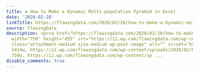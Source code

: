 ```yaml
---
title: ✚ How to Make a Dynamic Multi-population Pyramid in Excel
date: '2020-02-28'
linkTitle: https://flowingdata.com/2020/02/28/how-to-make-a-dynamic-multi-population-pyramid-in-excel/
source: FlowingData
description: <p><a href="https://flowingdata.com/2020/02/28/how-to-make-a-dynamic-multi-population-pyramid-in-excel/"><img
  width="750" height="455" src="https://i2.wp.com/flowingdata.com/wp-content/uploads/2020/02/Pyramid-chart-in-Excel.png?fit=750%2C455&amp;ssl=1"
  class="attachment-medium size-medium wp-post-image" alt="" srcset="https://i2.wp.com/flowingdata.com/wp-content/uploads/2020/02/Pyramid-chart-in-Excel.png?w=1414&amp;ssl=1
  1414w, https://i2.wp.com/flowingdata.com/wp-content/uploads/2020/02/Pyramid-chart-in-Excel.png?resize=750%2C455&amp;ssl=1
  750w, https://i2.wp.com/flowingdata.com/wp-content/up ...
disable_comments: true
---
```

<p><a href="https://flowingdata.com/2020/02/28/how-to-make-a-dynamic-multi-population-pyramid-in-excel/"><img width="750" height="455" src="https://i2.wp.com/flowingdata.com/wp-content/uploads/2020/02/Pyramid-chart-in-Excel.png?fit=750%2C455&amp;ssl=1" class="attachment-medium size-medium wp-post-image" alt="" srcset="https://i2.wp.com/flowingdata.com/wp-content/uploads/2020/02/Pyramid-chart-in-Excel.png?w=1414&amp;ssl=1 1414w, https://i2.wp.com/flowingdata.com/wp-content/uploads/2020/02/Pyramid-chart-in-Excel.png?resize=750%2C455&amp;ssl=1 750w, https://i2.wp.com/flowingdata.com/wp-content/up ...